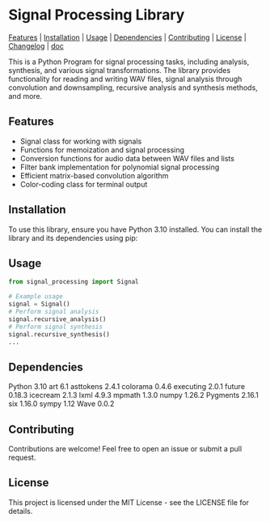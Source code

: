 # Signal Processing Library

[Features](#Features) | [Installation](#Installation) | [Usage](#Usage) | [Dependencies](#Dependencies) | [Contributing](#Contributing) | [License](#License) | [Changelog](https://github.com/VIA-s-acc/SignalProc/blob/main/CHANGELOG.md) | [doc](https://viag.pythonanywhere.com/article/65)


This is a Python Program for signal processing tasks, including analysis, synthesis, and various signal transformations. The library provides functionality for reading and writing WAV files, signal analysis through convolution and downsampling, recursive analysis and synthesis methods, and more.


## Features

- Signal class for working with signals
- Functions for memoization and signal processing
- Conversion functions for audio data between WAV files and lists
- Filter bank implementation for polynomial signal processing
- Efficient matrix-based convolution algorithm
- Color-coding class for terminal output

## Installation

To use this library, ensure you have Python 3.10 installed. You can install the library and its dependencies using pip:

## Usage

```python
from signal_processing import Signal

# Example usage
signal = Signal()
# Perform signal analysis
signal.recursive_analysis()
# Perform signal synthesis
signal.recursive_synthesis()
...
```

## Dependencies

Python 3.10
art 6.1
asttokens 2.4.1
colorama 0.4.6
executing 2.0.1
future 0.18.3
icecream 2.1.3
lxml 4.9.3
mpmath 1.3.0
numpy 1.26.2
Pygments 2.16.1
six 1.16.0
sympy 1.12
Wave 0.0.2

## Contributing

Contributions are welcome! Feel free to open an issue or submit a pull request.

## License
This project is licensed under the MIT License - see the LICENSE file for details.
